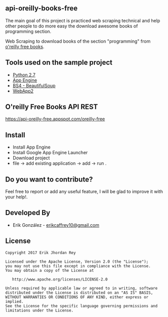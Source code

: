 api-oreilly-books-free
--------------------------

The main goal of this project is practiced web scraping technical and help other people to do more easy the download awesome books of programming section.

Web Scraping to download books of the section "programming" from [o'reilly free books](http://www.oreilly.com/programming/free/).


Tools used on the sample project
------------------------------------
* [Python 2.7][0]
* [App Engine][1]
* [BS4 - BeautifulSoup][2]
* [WebApp2][3]

O'reilly Free Books API REST
--------------------------
https://api-oreilly-free.appspot.com/oreilly-free

Install
-------
* Install App Engine
* Install Google App Engine Launcher
* Download project
* file -> add existing application -> add -> run .

Do you want to contribute?
--------------------------
Feel free to report or add any useful feature, I will be glad to improve it with your help!.

Developed By
------------

* Erik González  - <erikcaffrey10@gmail.com>

License
-------

    Copyright 2017 Erik Jhordan Rey 

    Licensed under the Apache License, Version 2.0 (the "License");
    you may not use this file except in compliance with the License.
    You may obtain a copy of the License at

       http://www.apache.org/licenses/LICENSE-2.0

    Unless required by applicable law or agreed to in writing, software
    distributed under the License is distributed on an "AS IS" BASIS,
    WITHOUT WARRANTIES OR CONDITIONS OF ANY KIND, either express or implied.
    See the License for the specific language governing permissions and
    limitations under the License.


[0]: https://www.python.org/download/releases/2.7/
[1]: https://www.crummy.com/software/BeautifulSoup/bs4/doc/
[2]: https://cloud.google.com/appengine/docs/python/
[3]: https://cloud.google.com/appengine/docs/python/getting-started/handling-user-input-form
